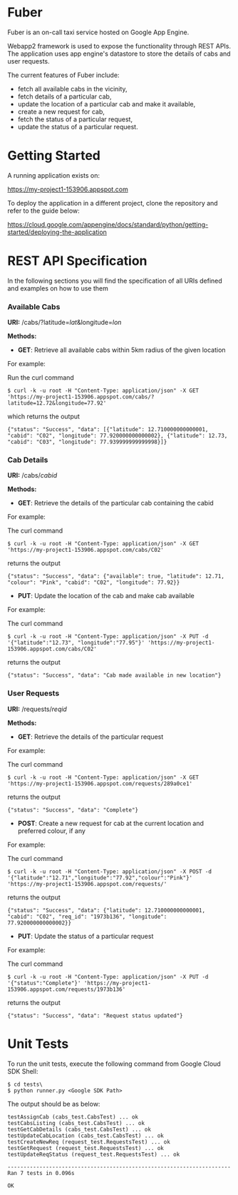 Fuber
======

Fuber is an on-call taxi service hosted on Google App Engine.

Webapp2 framework is used to expose the functionality through REST APIs. The application uses app engine's datastore to store the details of cabs and user requests.

The current features of Fuber include:
 + fetch all available cabs in the vicinity,
 + fetch details of a particular cab,
 + update the location of a particular cab and make it available,
 + create a new request for cab,
 + fetch the status of a particular request,
 + update the status of a particular request.


Getting Started
===============

A running application exists on:

https://my-project1-153906.appspot.com

To deploy the application in a different project, clone the repository and
refer to the guide below:

https://cloud.google.com/appengine/docs/standard/python/getting-started/deploying-the-application


REST API Specification
======================

In the following sections you will find the specification of all URIs defined and examples on how to use them

### Available Cabs

**URI:** /cabs/?latitude=*lat*&longitude=*lon*

**Methods:**

* **GET**: Retrieve all available cabs within 5km radius of the given location

For example:

Run the curl command
```
$ curl -k -u root -H "Content-Type: application/json" -X GET 'https://my-project1-153906.appspot.com/cabs/?latitude=12.72&longitude=77.92'
```
which returns the output
```
{"status": "Success", "data": [{"latitude": 12.710000000000001, "cabid": "C02", "longitude": 77.920000000000002}, {"latitude": 12.73, "cabid": "C03", "longitude": 77.939999999999998}]}
```

### Cab Details

**URI:** /cabs/*cabid*

**Methods:**

* **GET**: Retrieve the details of the particular cab containing the cabid

For example:

The curl command
```
$ curl -k -u root -H "Content-Type: application/json" -X GET 'https://my-project1-153906.appspot.com/cabs/C02'
```
returns the output
```
{"status": "Success", "data": {"available": true, "latitude": 12.71, "colour": "Pink", "cabid": "C02", "longitude": 77.92}}
```

* **PUT**: Update the location of the cab and make cab available

For example:

The curl command
```
$ curl -k -u root -H "Content-Type: application/json" -X PUT -d '{"latitude":"12.73", "longitude":"77.95"}' 'https://my-project1-153906.appspot.com/cabs/C02'
```
returns the output
```
{"status": "Success", "data": "Cab made available in new location"}
```

### User Requests

**URI:** /requests/*reqid*

**Methods:**

* **GET**: Retrieve the details of the particular request

For example:

The curl command
```
$ curl -k -u root -H "Content-Type: application/json" -X GET 'https://my-project1-153906.appspot.com/requests/289a0ce1'
```
returns the output
```
{"status": "Success", "data": "Complete"}
```

* **POST**: Create a new request for cab at the current location and preferred colour, if any

For example:

The curl command
```
$ curl -k -u root -H "Content-Type: application/json" -X POST -d '{"latitude":"12.71","longitude":"77.92","colour":"Pink"}' 'https://my-project1-153906.appspot.com/requests/'
```
returns the output
```
{"status": "Success", "data": {"latitude": 12.710000000000001, "cabid": "C02", "req_id": "1973b136", "longitude": 77.920000000000002}}
```

* **PUT**: Update the status of a particular request

For example:

The curl command
```
$ curl -k -u root -H "Content-Type: application/json" -X PUT -d '{"status":"Complete"}' 'https://my-project1-153906.appspot.com/requests/1973b136'
```
returns the output
```
{"status": "Success", "data": "Request status updated"}
```

Unit Tests
==========
To run the unit tests, execute the following command from Google Cloud SDK Shell:

```
$ cd tests\
$ python runner.py <Google SDK Path>
```
The output should be as below:
```
testAssignCab (cabs_test.CabsTest) ... ok
testCabsListing (cabs_test.CabsTest) ... ok
testGetCabDetails (cabs_test.CabsTest) ... ok
testUpdateCabLocation (cabs_test.CabsTest) ... ok
testCreateNewReq (request_test.RequestsTest) ... ok
testGetRequest (request_test.RequestsTest) ... ok
testUpdateReqStatus (request_test.RequestsTest) ... ok

----------------------------------------------------------------------
Ran 7 tests in 0.096s

OK
```

